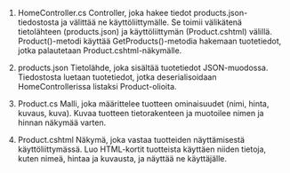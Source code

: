 1. HomeController.cs
  Controller, joka hakee tiedot products.json-tiedostosta ja välittää ne käyttöliittymälle. Se toimii välikätenä tietolähteen (products.json) ja käyttöliittymän (Product.cshtml) välillä.  Product()-metodi käyttää GetProducts()-metodia hakemaan tuotetiedot, jotka palautetaan Product.cshtml-näkymälle.

2. products.json
  Tietolähde, joka sisältää tuotetiedot JSON-muodossa. Tiedostosta luetaan tuotetiedot, jotka deserialisoidaan HomeControllerissa listaksi Product-olioita.

3. Product.cs
  Malli, joka määrittelee tuotteen ominaisuudet (nimi, hinta, kuvaus, kuva). Kuvaa tuotteen tietorakenteen ja muotoilee nimen ja hinnan näkymää varten.

4. Product.cshtml
   Näkymä, joka vastaa tuotteiden näyttämisestä käyttöliittymässä. Luo HTML-kortit tuotteista käyttäen niiden tietoja, kuten nimeä, hintaa ja kuvausta, ja näyttää ne käyttäjälle.

